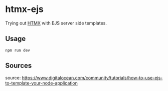 # htmx-ejs

Trying out [HTMX](https://htmx.org/) with EJS server side templates.

## Usage

`npm run dev`

## Sources

source: https://www.digitalocean.com/community/tutorials/how-to-use-ejs-to-template-your-node-application
